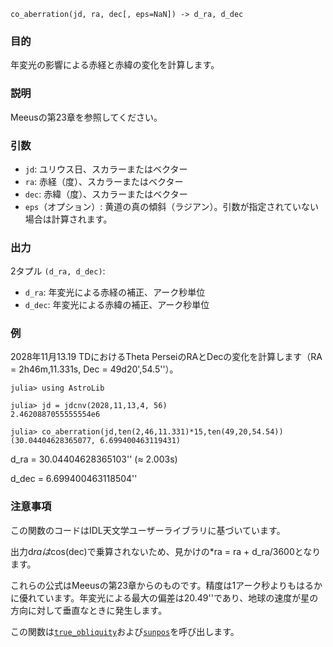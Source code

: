 ```
co_aberration(jd, ra, dec[, eps=NaN]) -> d_ra, d_dec
```

### 目的

年変光の影響による赤経と赤緯の変化を計算します。

### 説明

Meeusの第23章を参照してください。

### 引数

  * `jd`: ユリウス日、スカラーまたはベクター
  * `ra`: 赤経（度）、スカラーまたはベクター
  * `dec`: 赤緯（度）、スカラーまたはベクター
  * `eps`（オプション）: 黄道の真の傾斜（ラジアン）。引数が指定されていない場合は計算されます。

### 出力

2タプル `(d_ra, d_dec)`:

  * `d_ra`: 年変光による赤経の補正、アーク秒単位
  * `d_dec`: 年変光による赤緯の補正、アーク秒単位

### 例

2028年11月13.19 TDにおけるTheta PerseiのRAとDecの変化を計算します（RA = 2h46m,11.331s, Dec = 49d20',54.5''）。

```jldoctest
julia> using AstroLib

julia> jd = jdcnv(2028,11,13,4, 56)
2.4620887055555554e6

julia> co_aberration(jd,ten(2,46,11.331)*15,ten(49,20,54.54))
(30.04404628365077, 6.699400463119431)
```

d_ra = 30.04404628365103'' (≈ 2.003s)

d_dec = 6.699400463118504''

### 注意事項

この関数のコードはIDL天文学ユーザーライブラリに基づいています。

出力d*raは*cos(dec)で乗算されないため、見かけの*ra = ra + d_ra/3600となります。

これらの公式はMeeusの第23章からのものです。精度は1アーク秒よりもはるかに優れています。年変光による最大の偏差は20.49''であり、地球の速度が星の方向に対して垂直なときに発生します。

この関数は[`true_obliquity`](@ref)および[`sunpos`](@ref)を呼び出します。
